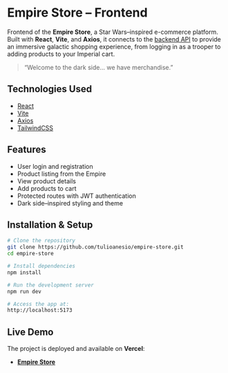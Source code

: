 # Empire Store – Frontend

Frontend of the **Empire Store**, a Star Wars–inspired e-commerce platform. Built with **React**, **Vite**, and **Axios**, it connects to the [backend API](https://github.com/tulioanesio/e-commerce-API) to provide an immersive galactic shopping experience, from logging in as a trooper to adding products to your Imperial cart.

> “Welcome to the dark side… we have merchandise.”

## Technologies Used

- [React](https://reactjs.org/)
- [Vite](https://vitejs.dev/)
- [Axios](https://axios-http.com/)
- [TailwindCSS](https://tailwindcss.com/) 

## Features

- User login and registration
- Product listing from the Empire
- View product details
- Add products to cart
- Protected routes with JWT authentication
- Dark side–inspired styling and theme

## Installation & Setup

```bash
# Clone the repository
git clone https://github.com/tulioanesio/empire-store.git
cd empire-store

# Install dependencies
npm install

# Run the development server
npm run dev

# Access the app at:
http://localhost:5173
```

## Live Demo

The project is deployed and available on **Vercel**:

- [**Empire Store**](https://new-empire-store.vercel.app/)
